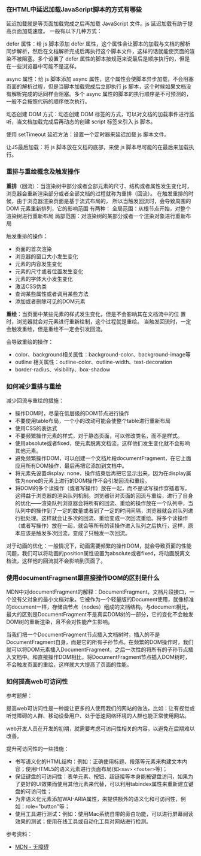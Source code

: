 
### 在HTML中延迟加载JavaScript脚本的方式有哪些
延迟加载就是等页面加载完成之后再加载 JavaScript 文件。js 延迟加载有助于提高页面加载速度。 一般有以下几种方式： 

defer 属性：给 js 脚本添加 defer 属性，这个属性会让脚本的加载与文档的解析同步解析，然后在文档解析完成后再执行这个脚本文件，这样的话就能使页面的渲染不被阻塞。多个设置了 defer 属性的脚本按规范来说最后是顺序执行的，但是在一些浏览器中可能不是这样。 

async 属性：给 js 脚本添加 async 属性，这个属性会使脚本异步加载，不会阻塞页面的解析过程，但是当脚本加载完成后立即执行 js 脚本，这个时候如果文档没有解析完成的话同样会阻塞。多个 async 属性的脚本的执行顺序是不可预测的，一般不会按照代码的顺序依次执行。 

动态创建 DOM 方式：动态创建 DOM 标签的方式，可以对文档的加载事件进行监听，当文档加载完成后再动态的创建 script 标签来引入 js 脚本。 

使用 setTimeout 延迟方法：设置一个定时器来延迟加载 js 脚本文件。

让JS最后加载：将 js 脚本放在文档的底部，来使 js 脚本尽可能的在最后来加载执行。


### 重排与重绘概念及触发操作
**重排**（回流）：当渲染树中部分或者全部元素的尺寸、结构或者属性发生变化时，浏览器会重新渲染部分或者全部文档的过程就称为重排（回流）。
在触发重排的时候，由于浏览器渲染页面是基于流式布局的， 所以当触发回流时，会导致周围的 DOM 元素重新排列，它的影响范围 有两种： 全局范围：从根节点开始，对整个渲染树进行重新布局 局部范围：对渲染树的某部分或者一个渲染对象进行重新布局

触发重排的操作： 
- 页面的首次渲染 
- 浏览器的窗口大小发生变化 
- 元素的内容发生变化 
- 元素的尺寸或者位置发生变化 
- 元素的字体大小发生变化 
- 激活CSS伪类 
- 查询某些属性或者调用某些方法 
- 添加或者删除可见的DOM元素

**重绘**：当页面中某些元素的样式发生变化，但是不会影响其在文档流中的位 置时，浏览器就会对元素进行重新绘制，这个过程就是重绘。
当触发回流时，一定会触发重绘，但是重绘不一定会引发回流。

会导致重绘的操作： 
- color、background相关属性：background-color、background-image等
- outline 相关属性：outline-color、outline-width、text-decoration
- border-radius、visibility、box-shadow

### 如何减少重排与重绘
减少回流与重绘的措施：
- 操作DOM时，尽量在低层级的DOM节点进行操作 
- 不要使用table布局，一个小的改动可能会使整个table进行重新布局
- 使用CSS的表达式
- 不要频繁操作元素的样式，对于静态页面，可以修改类名，而不是样式。
- 使用absolute或者fixed，使元素脱离文档流，这样他们发生变化就不会影响其他元素。
- 避免频繁操作DOM，可以创建一个文档片段documentFragment，在它上面应用所有DOM操作，最后再把它添加到文档中。
- 将元素先设置display: none，操作结束后再把它显示出来。因为在display属性为none的元素上进行的DOM操作不会引发回流和重绘。
- 将DOM的多个读操作（或者写操作）放在一起，而不是读写操作穿插着写。这得益于浏览器的渲染队列机制。浏览器针对页面的回流与重绘，进行了自身的优化——渲染队列浏览器会将所有的回流、重绘的操作放在一个队列中，当队列中的操作到了一定的数量或者到了一定的时间间隔，浏览器就会对队列进行批处理。这样就会让多次的回流、重绘变成一次回流重绘。将多个读操作（或者写操作）放在一起，就会等所有的读操作进入队列之后执行，这样，原本应该是触发多次回流，变成了只触发一次回流。

对于动画的优化：一般情况下，动画需要频繁的操作DOM，就会导致页面的性能问题，我们可以将动画的position属性设置为absolute或者fixed，将动画脱离文档流，这样他的回流就不会影响到页面了。

### 使用documentFragment跟直接操作DOM的区别是什么
MDN中对documentFragment的解释：DocumentFragment，文档片段接口，一个没有父对象的最小文档对象。它被作为一个轻量版的Document使用，就像标准的document一样，存储由节点（nodes）组成的文档结构。与document相比，最大的区别是DocumentFragment不是真实DOM树的一部分，它的变化不会触发DOM树的重新渲染，且不会对性能产生影响。 

当我们把一个DocumentFragment节点插入文档树时，插入的不是DocumentFragment自身，而是它的所有子孙节点。在频繁的DOM操作时，我们就可以将DOM元素插入DocumentFragment，之后一次性的将所有的子孙节点插入文档中。和直接操作DOM相比，将DocumentFragment节点插入DOM树时，不会触发页面的重绘，这样就大大提高了页面的性能。

### 如何提高web可访问性
参考题解：  

提高web可访问性是一种能让更多的人使用我们的网站的做法，比如：让有视觉或听觉障碍的人群、移动设备用户、处于低速网络环境的人群也能正常使用网站。

web开发人员在开发的初期，就需要考虑可访问性相关的内容，以避免在后期难以改善。

提升可访问性的一些措施：
- 书写语义化的HTML结构：例如：正确使用标题、段落等元素来构建文本内容；使用HTML5的语义元素进行页面布局(如`<nav>` `<footer>`等)；
- 保证键盘的可访问性：表单元素、按钮、超链接等本身能被键盘访问，如果为了更好的UI效果而使用其他元素来代替，可以利用tabindex属性来重新建立键盘的可访问性；
- 为非语义化元素添加WAI-ARIA属性，来提供额外的语义化和可访问性，例如：role="button"等；
- 使用工具进行测试：例如：使用Mac系统自带的旁白功能，可以进行屏幕阅读效果的测试；使用在线工具或自动化工具对网站进行检测。

参考资料：
- [MDN - 无障碍](https://developer.mozilla.org/zh-CN/docs/Web/Accessibility)
